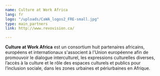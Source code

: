 ```yaml
---
name: Culture at Work Africa
lang: fr
logo: "/uploads/CaWA_logos2_FRE-small.jpg"
type: main_partners
link: http://www.revovision.ca/

---
```

**Culture at Work Africa** est un consortium huit partenaires africains, européens et internationaux s'associent à l'Union européenne afin de promouvoir le dialogue interculturel, les expressions culturelles diverses, l’accès à la culture et le rôle des espaces culturels et publics pour l’inclusion sociale, dans les zones urbaines et périurbaines en Afrique.